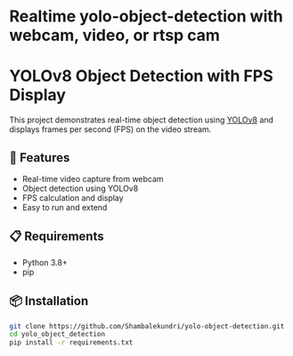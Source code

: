 # Realtime yolo-object-detection with webcam, video, or rtsp cam
# YOLOv8 Object Detection with FPS Display

This project demonstrates real-time object detection using [YOLOv8](https://github.com/ultralytics/ultralytics) and displays frames per second (FPS) on the video stream.

## 🚀 Features

- Real-time video capture from webcam
- Object detection using YOLOv8
- FPS calculation and display
- Easy to run and extend

## 📋 Requirements

- Python 3.8+
- pip

## 📦 Installation

```bash
git clone https://github.com/Shambalekundri/yolo-object-detection.git
cd yolo_object_detection
pip install -r requirements.txt
